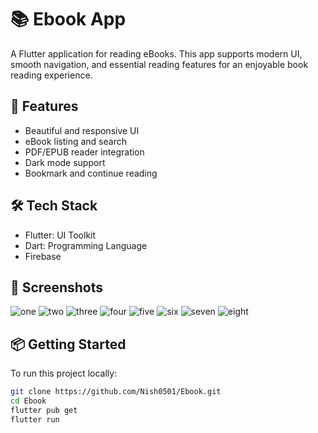 # 📚 Ebook App

A Flutter application for reading eBooks. This app supports modern UI, smooth navigation, and essential reading features for an enjoyable book reading experience.

## 🚀 Features

- Beautiful and responsive UI
- eBook listing and search
- PDF/EPUB reader integration
- Dark mode support
- Bookmark and continue reading

## 🛠️ Tech Stack

- Flutter: UI Toolkit
- Dart: Programming Language
- Firebase

## 📸 Screenshots
![one](https://github.com/user-attachments/assets/46457f94-69a3-468e-bd30-e532bc727300)
![two](https://github.com/user-attachments/assets/d4195a24-0dd2-4408-9963-00af93ae75da)
![three](https://github.com/user-attachments/assets/e1185c18-611d-419e-b894-e489e171746c)
![four](https://github.com/user-attachments/assets/b687db66-0b20-4805-b91f-b097b633d71e)
![five](https://github.com/user-attachments/assets/32ddc693-4977-4216-9998-679134be137b)
![six](https://github.com/user-attachments/assets/688e1776-5d47-46d1-987c-2a6d9b9865cf)
![seven](https://github.com/user-attachments/assets/264a4b07-99dc-4eae-b865-e031ba966c93)
![eight](https://github.com/user-attachments/assets/7b322193-5266-47b8-a328-eb126b945f99)











## 📦 Getting Started

To run this project locally:

```bash
git clone https://github.com/Nish0501/Ebook.git
cd Ebook
flutter pub get
flutter run
